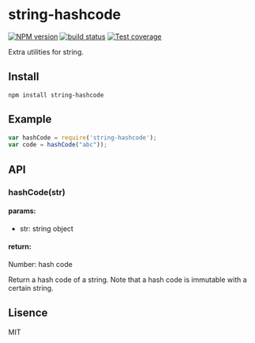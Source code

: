# string-hashcode
[![NPM version][npm-image]][npm-url]
[![build status][travis-image]][travis-url]
[![Test coverage][coveralls-image]][coveralls-url]

Extra utilities for string.

## Install
`npm install string-hashcode`

## Example
```javascript
var hashCode = require('string-hashcode');
var code = hashCode("abc"));
```

## API

### hashCode(str)
#### params:
- str: string object

#### return:
Number: hash code

Return a hash code of a string. Note that a hash code is immutable with
a certain string.

## Lisence
MIT

[npm-image]: https://img.shields.io/npm/v/string-hashcode.svg?style=flat-square
[npm-url]: https://npmjs.org/package/string-hashcode
[travis-image]: https://img.shields.io/travis/luckydrq/string-hashcode/master.svg?style=flat-square
[travis-url]: https://travis-ci.org/luckydrq/string-hashcode
[coveralls-image]: https://img.shields.io/coveralls/luckydrq/string-hashcode/master.svg?style=flat-square
[coveralls-url]: https://coveralls.io/r/luckydrq/string-hashcode?branch=master
